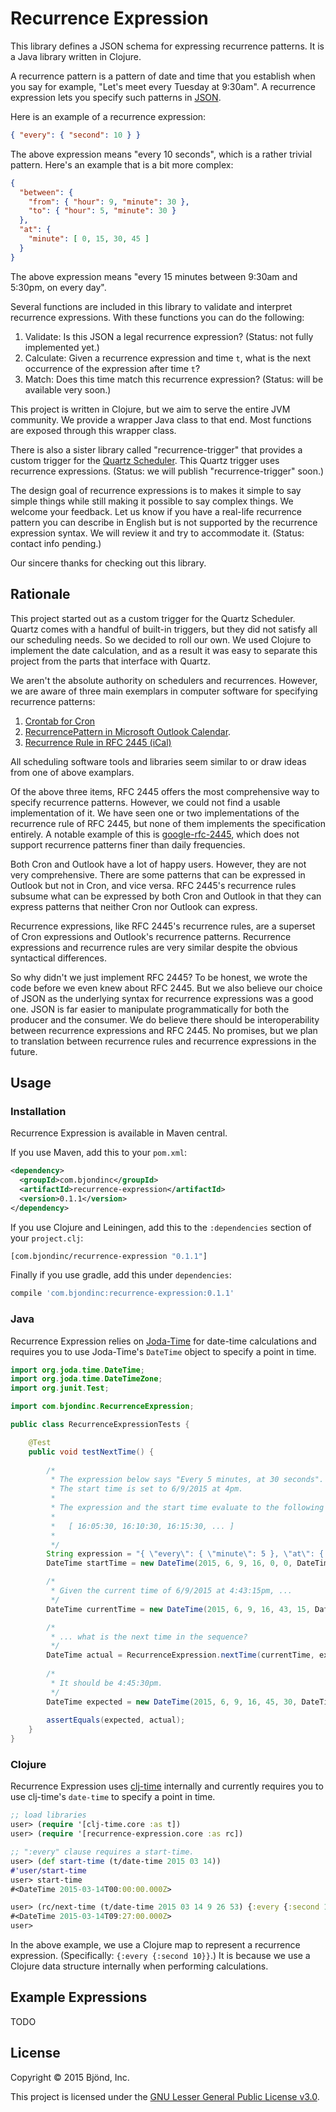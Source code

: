 # Recurrence Expression

This library defines a JSON schema for expressing recurrence
patterns.  It is a Java library written in Clojure.

A recurrence pattern is a pattern of date and time that you establish when
you say for example, "Let's meet every Tuesday at 9:30am".  A recurrence 
expression lets you specify such patterns in [JSON](http://json.org).

Here is an example of a recurrence expression:


```json
{ "every": { "second": 10 } }
```

The above expression means "every 10 seconds", which is a rather trivial
pattern.  Here's an example that is a bit more complex:


```json
{
  "between": {
    "from": { "hour": 9, "minute": 30 },
    "to": { "hour": 5, "minute": 30 }
  },
  "at": {
    "minute": [ 0, 15, 30, 45 ]
  }
}
```

The above expression means "every 15 minutes between 9:30am and 5:30pm, on
every day".

Several functions are included in this library to validate and
interpret recurrence expressions.  With these functions you can do
the following:

1. Validate: Is this JSON a legal recurrence expression?  (Status: not fully
   implemented yet.)
2. Calculate: Given a recurrence expression and time `t`, what is the next
   occurrence of the expression after time `t`?
3. Match: Does this time match this recurrence expression?
   (Status: will be available very soon.)

This project is written in Clojure, but we aim to serve the entire JVM
community.  We provide a wrapper Java class to that end.  Most
functions are exposed through this wrapper class.

There is also a sister library called "recurrence-trigger" that
provides a custom trigger for the
[Quartz Scheduler](http://quartz-scheduler.org).  This Quartz trigger
uses recurrence expressions.  (Status: we will publish
"recurrence-trigger" soon.)

The design goal of recurrence expressions is to makes it simple to say
simple things while still making it possible to say complex things.
We welcome your feedback.  Let us know if you have a real-life
recurrence pattern you can describe in English but is not supported by
the recurrence expression syntax.  We will review it and try to accommodate
it.  (Status: contact info pending.)

Our sincere thanks for checking out this library.

## Rationale

This project started out as a custom trigger for the Quartz Scheduler.
Quartz comes with a handful of built-in triggers, but they did not
satisfy all our scheduling needs.  So we decided to roll our own.  We
used Clojure to implement the date calculation, and as a result it was
easy to separate this project from the parts that interface with
Quartz.

We aren't the absolute authority on schedulers and recurrences.
However, we are aware of three main exemplars in computer software for
specifying recurrence patterns:

1. [Crontab for Cron](http://crontab.org)
2. [RecurrencePattern in Microsoft Outlook Calendar](https://msdn.microsoft.com/en-us/library/microsoft.office.interop.outlook.recurrencepattern(v=office.15).aspx).
3. [Recurrence Rule in RFC 2445 (iCal)](https://www.ietf.org/rfc/rfc2445.txt)

All scheduling software tools and libraries seem similar to or draw ideas
from one of above examplars.

Of the above three items, RFC 2445 offers the most comprehensive way
to specify recurrence patterns.  However, we could not find a usable
implementation of it.  We have seen one or two implementations of the
recurrence rule of RFC 2445, but none of them implements the
specification entirely.  A notable example of this is
[google-rfc-2445](https://code.google.com/p/google-rfc-2445/), which
does not support recurrence patterns finer than daily frequencies.

Both Cron and Outlook have a lot of happy users.  However, they are
not very comprehensive.  There are some patterns that can be expressed
in Outlook but not in Cron, and vice versa.  RFC 2445's recurrence
rules subsume what can be expressed by both Cron and Outlook in that
they can express patterns that neither Cron nor Outlook can express.

Recurrence expressions, like RFC 2445's recurrence rules, are a
superset of Cron expressions and Outlook's recurrence patterns.
Recurrence expressions and recurrence rules are very similar despite
the obvious syntactical differences.

So why didn't we just implement RFC 2445?  To be honest, we wrote the
code before we even knew about RFC 2445.  But we also believe our
choice of JSON as the underlying syntax for recurrence expressions was
a good one.  JSON is far easier to manipulate programmatically for
both the producer and the consumer.  We do believe there should be
interoperability between recurrence expressions and RFC 2445.  No
promises, but we plan to translation between recurrence rules and
recurrence expressions in the future.

## Usage

### Installation

Recurrence Expression is available in Maven central.

If you use Maven, add this to your `pom.xml`:


```xml
<dependency>
  <groupId>com.bjondinc</groupId>
  <artifactId>recurrence-expression</artifactId>
  <version>0.1.1</version>
</dependency>
```

If you use Clojure and Leiningen, add this to the `:dependencies`
section of your `project.clj`:


```clojure
[com.bjondinc/recurrence-expression "0.1.1"]
```

Finally if you use gradle, add this under `dependencies`:


```gradle
compile 'com.bjondinc:recurrence-expression:0.1.1'
```

### Java

Recurrence Expression relies on
[Joda-Time](http://www.joda.org/joda-time/) for date-time calculations
and requires you to use Joda-Time's `DateTime` object to specify a
point in time.

```java
import org.joda.time.DateTime;
import org.joda.time.DateTimeZone;
import org.junit.Test;

import com.bjondinc.RecurrenceExpression;

public class RecurrenceExpressionTests {

	@Test
	public void testNextTime() {
		
		/*
		 * The expression below says "Every 5 minutes, at 30 seconds".
		 * The start time is set to 6/9/2015 at 4pm.  
		 * 
		 * The expression and the start time evaluate to the following sequence:
		 * 
		 *   [ 16:05:30, 16:10:30, 16:15:30, ... ]
		 * 
		 */
		String expression = "{ \"every\": { \"minute\": 5 }, \"at\": { \"second\": 30 } }";
		DateTime startTime = new DateTime(2015, 6, 9, 16, 0, 0, DateTimeZone.UTC);

		/*
		 * Given the current time of 6/9/2015 at 4:43:15pm, ...
		 */
		DateTime currentTime = new DateTime(2015, 6, 9, 16, 43, 15, DateTimeZone.UTC);

		/*
		 * ... what is the next time in the sequence?
		 */
		DateTime actual = RecurrenceExpression.nextTime(currentTime, expression, startTime);
		
		/*
		 * It should be 4:45:30pm.
		 */
		DateTime expected = new DateTime(2015, 6, 9, 16, 45, 30, DateTimeZone.UTC);
		
		assertEquals(expected, actual);
	}
}
```

### Clojure

Recurrence Expression uses
[clj-time](https://github.com/clj-time/clj-time) internally and
currently requires you to use clj-time's `date-time` to specify a
point in time.


```clojure
;; load libraries
user> (require '[clj-time.core :as t])
user> (require '[recurrence-expression.core :as rc])

;; ":every" clause requires a start-time.
user> (def start-time (t/date-time 2015 03 14))
#'user/start-time
user> start-time
#<DateTime 2015-03-14T00:00:00.000Z>

user> (rc/next-time (t/date-time 2015 03 14 9 26 53) {:every {:second 10}} start-time)
#<DateTime 2015-03-14T09:27:00.000Z>
user>
```

In the above example, we use a Clojure map to represent a recurrence
expression. (Specifically: `{:every {:second 10}}`.) It is because we use
a Clojure data structure internally when performing calculations.

## Example Expressions

TODO

## License

Copyright &copy; 2015 Bjönd, Inc.

This project is licensed under the [GNU Lesser General Public License v3.0][license].

[license]: http://www.gnu.org/licenses/lgpl-3.0.txt
